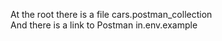 At the root there is a file cars.postman_collection <br>
And there is a link to Postman in.env.example
​
